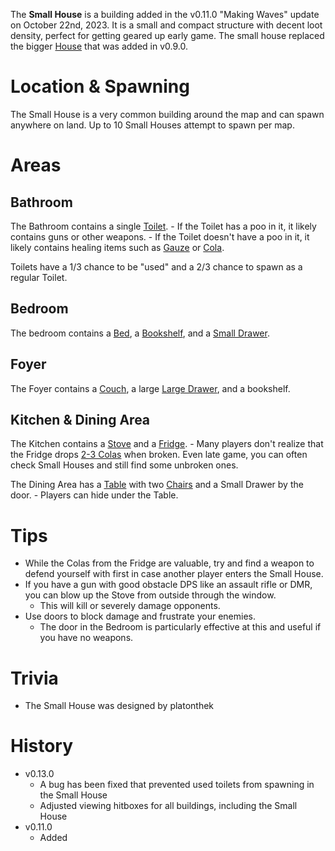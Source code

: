 The **Small House** is a building added in the v0.11.0 "Making Waves" update on October 22nd, 2023. It is a small and compact structure with decent loot density, perfect for getting geared up early game. The small house replaced the bigger [House](/buildings/house) that was added in v0.9.0.

# Location & Spawning

The Small House is a very common building around the map and can spawn anywhere on land. Up to 10 Small Houses attempt to spawn per map.

# Areas

## Bathroom

The Bathroom contains a single [Toilet](/obstacles/toilet). - If the Toilet has a poo in it, it likely contains guns or other weapons. - If the Toilet doesn't have a poo in it, it likely contains healing items such as [Gauze](/healing/gauze) or [Cola](/healing/cola).

Toilets have a 1/3 chance to be "used" and a 2/3 chance to spawn as a regular Toilet.

## Bedroom

The bedroom contains a [Bed](/obstacles/bed), a [Bookshelf](/obstacles/bookshelf), and a [Small Drawer](/obstacles/small_drawer).

## Foyer

The Foyer contains a [Couch](/obstacles/couch), a large [Large Drawer](/obstacles/large_drawer), and a bookshelf.

## Kitchen & Dining Area

The Kitchen contains a [Stove](/obstacles/stove) and a [Fridge](/obstacles/fridge). - Many players don't realize that the Fridge drops [2-3 Colas](/loot#fridge) when broken. Even late game, you can often check Small Houses and still find some unbroken ones.

The Dining Area has a [Table](/obstacles/table) with two [Chairs](/obstacles/chair) and a Small Drawer by the door. - Players can hide under the Table.

# Tips

- While the Colas from the Fridge are valuable, try and find a weapon to defend yourself with first in case another player enters the Small House.
- If you have a gun with good obstacle DPS like an assault rifle or DMR, you can blow up the Stove from outside through the window.
  - This will kill or severely damage opponents.
- Use doors to block damage and frustrate your enemies.
  - The door in the Bedroom is particularly effective at this and useful if you have no weapons.

# Trivia

- The Small House was designed by platonthek

# History

- v0.13.0
  - A bug has been fixed that prevented used toilets from spawning in the Small House
  - Adjusted viewing hitboxes for all buildings, including the Small House
- v0.11.0
  - Added
